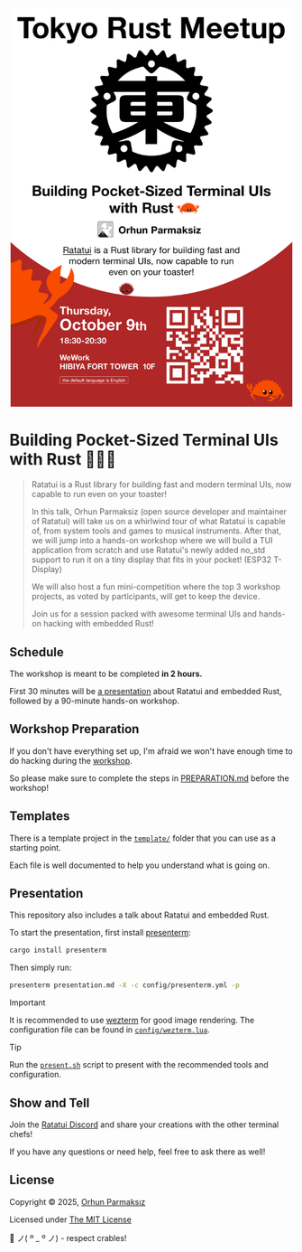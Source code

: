 <p align="center">
<img src="assets/banner.jpg" width="500">
</p>

# Building Pocket-Sized Terminal UIs with Rust 🦀👨‍🍳

> Ratatui is a Rust library for building fast and modern terminal UIs, now capable to run even on your toaster!
>
> In this talk, Orhun Parmaksiz (open source developer and maintainer of Ratatui) will take us on a whirlwind tour of what Ratatui is capable of, from system tools and games to musical instruments. After that, we will jump into a hands-on workshop where we will build a TUI application from scratch and use Ratatui's newly added no_std support to run it on a tiny display that fits in your pocket! (ESP32 T-Display)
>
> We will also host a fun mini-competition where the top 3 workshop projects, as voted by participants, will get to keep the device.
>
> Join us for a session packed with awesome terminal UIs and hands-on hacking with embedded Rust!

## Schedule

The workshop is meant to be completed **in 2 hours.**

First 30 minutes will be [a presentation](#presentation) about Ratatui and embedded Rust, followed by a 90-minute hands-on workshop.

## Workshop Preparation

If you don't have everything set up, I'm afraid we won't have enough time to do hacking during the [workshop](./README.md).

So please make sure to complete the steps in [PREPARATION.md](./PREPARATION.md) before the workshop!

## Templates

There is a template project in the [`template/`](./template) folder that you can use as a starting point.

Each file is well documented to help you understand what is going on.

## Presentation

This repository also includes a talk about Ratatui and embedded Rust.

To start the presentation, first install [presenterm](https://github.com/mfontanini/presenterm):

```bash
cargo install presenterm
```

Then simply run:

```bash
presenterm presentation.md -X -c config/presenterm.yml -p
```

> [!IMPORTANT]  
> It is recommended to use [wezterm](https://github.com/wez/wezterm) for good image rendering. The configuration file can be found in [`config/wezterm.lua`](./config/wezterm.lua).

> [!TIP]  
> Run the [`present.sh`](./present.sh) script to present with the recommended tools and configuration.

## Show and Tell

Join the [Ratatui Discord](https://discord.gg/pMCEU9hNEj) and share your creations with the other terminal chefs!

If you have any questions or need help, feel free to ask there as well!

## License

Copyright © 2025, [Orhun Parmaksız](https://github.com/orhun)

Licensed under [The MIT License](./LICENSE)

🦀 ノ( º \_ º ノ) - respect crables!
